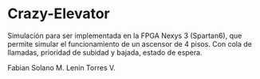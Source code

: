 # Crazy-Elevator

Simulación para ser implementada en la FPGA Nexys 3 (Spartan6), que permite
simular el funcionamiento de un ascensor de 4 pisos. Con cola de llamadas,
prioridad de subidad y bajada, estado de espera.

Fabian Solano M.
Lenin Torres V.

